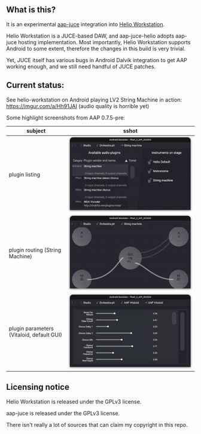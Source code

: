 ## What is this?

It is an experimental [aap-juce](https://github.com/atsushieno/aap-juce) integration into [Helio Workstation](https://github.com/helio-fm/helio-workstation).

Helio Workstation is a JUCE-based DAW, and aap-juce-helio adopts aap-juce hosting implementation. Most importantly, Helio Workstation supports Android to some extent, therefore the changes in this build is very trivial.

Yet, JUCE itself has various bugs in Android Dalvik integration to get AAP working enough, and we still need handful of JUCE patches.


## Current status:

See helio-workstation on Android playing LV2 String Machine in action: https://imgur.com/a/Hh91JAI (audio quality is horrible yet)

Some highlight screenshots from AAP 0.7.5-pre:

| subject | sshot |
|-|-|
| plugin listing | ![Plugin list](Screenshots/helio-android-plugins.png) |
| plugin routing (String Machine) | ![Plugin routing](Screenshots/helio-android-plugin-routing.png) |
| plugin parameters (Vitaloid, default GUI) | ![Plugin parameter editor mode](Screenshots/helio-android-plugin-params.png) |


## Licensing notice

Helio Workstation is released under the GPLv3 license.

aap-juce is released under the GPLv3 license.

There isn't really a lot of sources that can claim my copyright in this repo.
